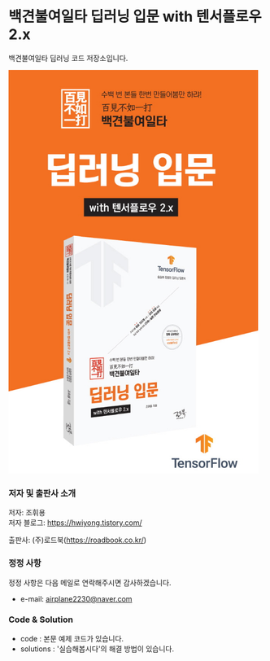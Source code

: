 ﻿# 백견불여일타 딥러닝 입문 with 텐서플로우 2.x

백견불여일타 딥러닝 코드 저장소입니다.

<img src="./images/book_main.png" />

### 저자 및 출판사 소개

저자: 조휘용<br>
저자 블로그: https://hwiyong.tistory.com/  

출판사: (주)로드북(https://roadbook.co.kr/)  

### 정정 사항

정정 사항은 다음 메일로 연락해주시면 감사하겠습니다.  
+ e-mail: airplane2230@naver.com


### Code & Solution
- code : 본문 예제 코드가 있습니다.
- solutions : '실습해봅시다'의 해결 방법이 있습니다.

